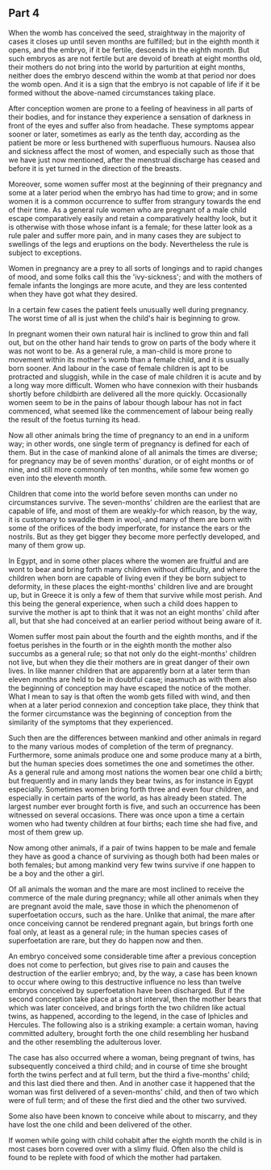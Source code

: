 ## Part 4

When the womb has conceived the seed, straightway in the majority of cases it closes up until seven months are fulfilled; but in the eighth month it opens, and the embryo, if it be fertile, descends in the eighth month.
But such embryos as are not fertile but are devoid of breath at eight months old, their mothers do not bring into the world by parturition at eight months, neither does the embryo descend within the womb at that period nor does the womb open.
And it is a sign that the embryo is not capable of life if it be formed without the above-named circumstances taking place.

After conception women are prone to a feeling of heaviness in all parts of their bodies, and for instance they experience a sensation of darkness in front of the eyes and suffer also from headache.
These symptoms appear sooner or later, sometimes as early as the tenth day, according as the patient be more or less burthened with superfluous humours.
Nausea also and sickness affect the most of women, and especially such as those that we have just now mentioned, after the menstrual discharge has ceased and before it is yet turned in the direction of the breasts.

Moreover, some women suffer most at the beginning of their pregnancy and some at a later period when the embryo has had time to grow; and in some women it is a common occurrence to suffer from strangury towards the end of their time.
As a general rule women who are pregnant of a male child escape comparatively easily and retain a comparatively healthy look, but it is otherwise with those whose infant is a female; for these latter look as a rule paler and suffer more pain, and in many cases they are subject to swellings of the legs and eruptions on the body.
Nevertheless the rule is subject to exceptions.

Women in pregnancy are a prey to all sorts of longings and to rapid changes of mood, and some folks call this the 'ivy-sickness'; and with the mothers of female infants the longings are more acute, and they are less contented when they have got what they desired.

In a certain few cases the patient feels unusually well during pregnancy.
The worst time of all is just when the child's hair is beginning to grow.

In pregnant women their own natural hair is inclined to grow thin and fall out, but on the other hand hair tends to grow on parts of the body where it was not wont to be.
As a general rule, a man-child is more prone to movement within its mother's womb than a female child, and it is usually born sooner.
And labour in the case of female children is apt to be protracted and sluggish, while in the case of male children it is acute and by a long way more difficult.
Women who have connexion with their husbands shortly before childbirth are delivered all the more quickly.
Occasionally women seem to be in the pains of labour though labour has not in fact commenced, what seemed like the commencement of labour being really the result of the foetus turning its head.

Now all other animals bring the time of pregnancy to an end in a uniform way; in other words, one single term of pregnancy is defined for each of them.
But in the case of mankind alone of all animals the times are diverse; for pregnancy may be of seven months' duration, or of eight months or of nine, and still more commonly of ten months, while some few women go even into the eleventh month.

Children that come into the world before seven months can under no circumstances survive.
The seven-months' children are the earliest that are capable of life, and most of them are weakly-for which reason, by the way, it is customary to swaddle them in wool,-and many of them are born with some of the orifices of the body imperforate, for instance the ears or the nostrils.
But as they get bigger they become more perfectly developed, and many of them grow up.

In Egypt, and in some other places where the women are fruitful and are wont to bear and bring forth many children without difficulty, and where the children when born are capable of living even if they be born subject to deformity, in these places the eight-months' children live and are brought up, but in Greece it is only a few of them that survive while most perish.
And this being the general experience, when such a child does happen to survive the mother is apt to think that it was not an eight months' child after all, but that she had conceived at an earlier period without being aware of it.

Women suffer most pain about the fourth and the eighth months, and if the foetus perishes in the fourth or in the eighth month the mother also succumbs as a general rule; so that not only do the eight-months' children not live, but when they die their mothers are in great danger of their own lives.
In like manner children that are apparently born at a later term than eleven months are held to be in doubtful case; inasmuch as with them also the beginning of conception may have escaped the notice of the mother.
What I mean to say is that often the womb gets filled with wind, and then when at a later period connexion and conception take place, they think that the former circumstance was the beginning of conception from the similarity of the symptoms that they experienced.

Such then are the differences between mankind and other animals in regard to the many various modes of completion of the term of pregnancy.
Furthermore, some animals produce one and some produce many at a birth, but the human species does sometimes the one and sometimes the other.
As a general rule and among most nations the women bear one child a birth; but frequently and in many lands they bear twins, as for instance in Egypt especially.
Sometimes women bring forth three and even four children, and especially in certain parts of the world, as has already been stated.
The largest number ever brought forth is five, and such an occurrence has been witnessed on several occasions.
There was once upon a time a certain women who had twenty children at four births; each time she had five, and most of them grew up.

Now among other animals, if a pair of twins happen to be male and female they have as good a chance of surviving as though both had been males or both females; but among mankind very few twins survive if one happen to be a boy and the other a girl.

Of all animals the woman and the mare are most inclined to receive the commerce of the male during pregnancy; while all other animals when they are pregnant avoid the male, save those in which the phenomenon of superfoetation occurs, such as the hare.
Unlike that animal, the mare after once conceiving cannot be rendered pregnant again, but brings forth one foal only, at least as a general rule; in the human species cases of superfoetation are rare, but they do happen now and then.

An embryo conceived some considerable time after a previous conception does not come to perfection, but gives rise to pain and causes the destruction of the earlier embryo; and, by the way, a case has been known to occur where owing to this destructive influence no less than twelve embryos conceived by superfoetation have been discharged.
But if the second conception take place at a short interval, then the mother bears that which was later conceived, and brings forth the two children like actual twins, as happened, according to the legend, in the case of Iphicles and Hercules.
The following also is a striking example: a certain woman, having committed adultery, brought forth the one child resembling her husband and the other resembling the adulterous lover.

The case has also occurred where a woman, being pregnant of twins, has subsequently conceived a third child; and in course of time she brought forth the twins perfect and at full term, but the third a five-months' child; and this last died there and then.
And in another case it happened that the woman was first delivered of a seven-months' child, and then of two which were of full term; and of these the first died and the other two survived.

Some also have been known to conceive while about to miscarry, and they have lost the one child and been delivered of the other.

If women while going with child cohabit after the eighth month the child is in most cases born covered over with a slimy fluid.
Often also the child is found to be replete with food of which the mother had partaken.

